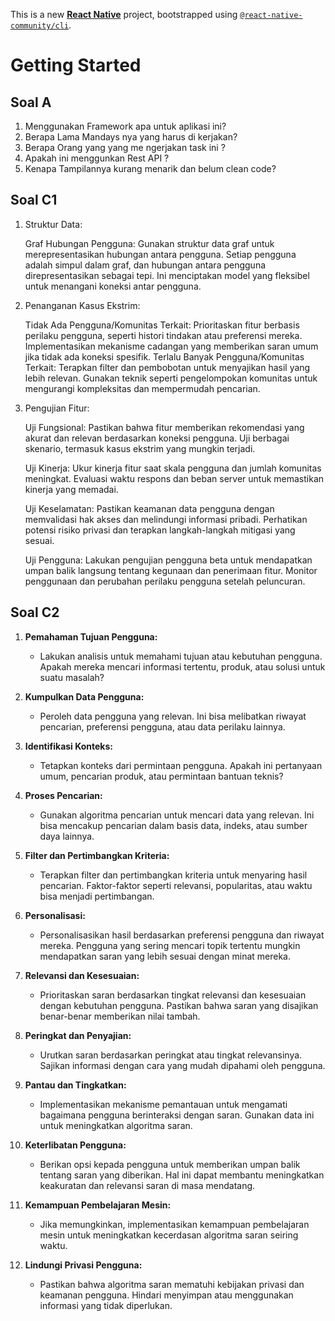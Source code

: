 This is a new [**React Native**](https://reactnative.dev) project, bootstrapped using [`@react-native-community/cli`](https://github.com/react-native-community/cli).

# Getting Started

## Soal A

1. Menggunakan Framework apa untuk aplikasi ini?
2. Berapa Lama Mandays nya yang harus di kerjakan?
3. Berapa Orang yang yang me ngerjakan task ini ?
4. Apakah ini menggunkan Rest API ?
5. Kenapa Tampilannya kurang menarik dan belum clean code?



## Soal C1

1. Struktur Data:

    Graf Hubungan Pengguna:
        Gunakan struktur data graf untuk merepresentasikan hubungan antara pengguna. Setiap pengguna adalah simpul dalam graf, dan hubungan antara pengguna direpresentasikan sebagai tepi. Ini menciptakan model yang fleksibel untuk menangani koneksi antar pengguna.

2. Penanganan Kasus Ekstrim:

    Tidak Ada Pengguna/Komunitas Terkait:
        Prioritaskan fitur berbasis perilaku pengguna, seperti histori tindakan atau preferensi mereka.
        Implementasikan mekanisme cadangan yang memberikan saran umum jika tidak ada koneksi spesifik.
    Terlalu Banyak Pengguna/Komunitas Terkait:
        Terapkan filter dan pembobotan untuk menyajikan hasil yang lebih relevan.
        Gunakan teknik seperti pengelompokan komunitas untuk mengurangi kompleksitas dan mempermudah pencarian.

3. Pengujian Fitur:

    Uji Fungsional:
        Pastikan bahwa fitur memberikan rekomendasi yang akurat dan relevan berdasarkan koneksi pengguna.
        Uji berbagai skenario, termasuk kasus ekstrim yang mungkin terjadi.

    Uji Kinerja:
        Ukur kinerja fitur saat skala pengguna dan jumlah komunitas meningkat.
        Evaluasi waktu respons dan beban server untuk memastikan kinerja yang memadai.

    Uji Keselamatan:
        Pastikan keamanan data pengguna dengan memvalidasi hak akses dan melindungi informasi pribadi.
        Perhatikan potensi risiko privasi dan terapkan langkah-langkah mitigasi yang sesuai.

    Uji Pengguna:
        Lakukan pengujian pengguna beta untuk mendapatkan umpan balik langsung tentang kegunaan dan penerimaan fitur.
        Monitor penggunaan dan perubahan perilaku pengguna setelah peluncuran.



## Soal C2

1. **Pemahaman Tujuan Pengguna:**
   - Lakukan analisis untuk memahami tujuan atau kebutuhan pengguna. Apakah mereka mencari informasi tertentu, produk, atau solusi untuk suatu masalah?

2. **Kumpulkan Data Pengguna:**
   - Peroleh data pengguna yang relevan. Ini bisa melibatkan riwayat pencarian, preferensi pengguna, atau data perilaku lainnya.

3. **Identifikasi Konteks:**
   - Tetapkan konteks dari permintaan pengguna. Apakah ini pertanyaan umum, pencarian produk, atau permintaan bantuan teknis?

4. **Proses Pencarian:**
   - Gunakan algoritma pencarian untuk mencari data yang relevan. Ini bisa mencakup pencarian dalam basis data, indeks, atau sumber daya lainnya.

5. **Filter dan Pertimbangkan Kriteria:**
   - Terapkan filter dan pertimbangkan kriteria untuk menyaring hasil pencarian. Faktor-faktor seperti relevansi, popularitas, atau waktu bisa menjadi pertimbangan.

6. **Personalisasi:**
   - Personalisasikan hasil berdasarkan preferensi pengguna dan riwayat mereka. Pengguna yang sering mencari topik tertentu mungkin mendapatkan saran yang lebih sesuai dengan minat mereka.

7. **Relevansi dan Kesesuaian:**
   - Prioritaskan saran berdasarkan tingkat relevansi dan kesesuaian dengan kebutuhan pengguna. Pastikan bahwa saran yang disajikan benar-benar memberikan nilai tambah.

8. **Peringkat dan Penyajian:**
   - Urutkan saran berdasarkan peringkat atau tingkat relevansinya. Sajikan informasi dengan cara yang mudah dipahami oleh pengguna.

9. **Pantau dan Tingkatkan:**
   - Implementasikan mekanisme pemantauan untuk mengamati bagaimana pengguna berinteraksi dengan saran. Gunakan data ini untuk meningkatkan algoritma saran.

10. **Keterlibatan Pengguna:**
    - Berikan opsi kepada pengguna untuk memberikan umpan balik tentang saran yang diberikan. Hal ini dapat membantu meningkatkan keakuratan dan relevansi saran di masa mendatang.

11. **Kemampuan Pembelajaran Mesin:**
    - Jika memungkinkan, implementasikan kemampuan pembelajaran mesin untuk meningkatkan kecerdasan algoritma saran seiring waktu.

12. **Lindungi Privasi Pengguna:**
    - Pastikan bahwa algoritma saran mematuhi kebijakan privasi dan keamanan pengguna. Hindari menyimpan atau menggunakan informasi yang tidak diperlukan.

